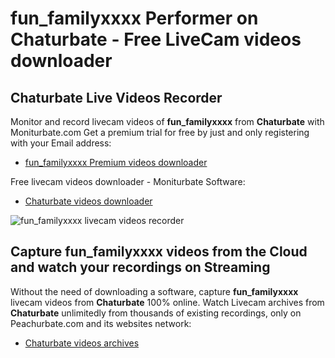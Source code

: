 # fun_familyxxxx Performer on Chaturbate - Free LiveCam videos downloader

## Chaturbate Live Videos Recorder

Monitor and record livecam videos of **fun_familyxxxx** from **Chaturbate** with Moniturbate.com
Get a premium trial for free by just and only registering with your Email address:
* [fun_familyxxxx Premium videos downloader](https://moniturbate.com/request-demo-licence-key.html)

Free livecam videos downloader - Moniturbate Software:
* [Chaturbate videos downloader](https://moniturbate.com/moniturbate-download-software.html)

![fun_familyxxxx livecam videos recorder](https://peachurnet.com/templates/moniturbate-software.png)


## Capture fun_familyxxxx videos from the Cloud and watch your recordings on Streaming

Without the need of downloading a software, capture **fun_familyxxxx** livecam videos from **Chaturbate** 100% online.
Watch Livecam archives from **Chaturbate** unlimitedly from thousands of existing recordings, only on Peachurbate.com and its websites network:
* [Chaturbate videos archives](https://peachurnet.com/)